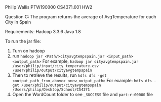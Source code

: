 Philip Wallis
PTW190000
CS4371.001 HW2

Question C:
The program returns the average of AvgTemperature for each City in Spain

Requirements:
Hadoop 3.3.6
Java 1.8

To run the jar file:

1. Turn on hadoop
2. run `hadoop jar <Path/>cityavgtempspain.jar <input_path> <output_path>`
   For example, `hadoop jar cityavgtempspain.jar /user/philip/input/city_temperature.csv /user/philip/output/cityavgtempspain`
3. Then to retrieve the results, run `hdfs dfs -get <output_path_from_above> <new_output_path>`
   For example: `hdfs dfs -get /user/philip/output/cityavgtempspain /Users/philip/Desktop/School/CS4371`
4. Open the WordCount folder to see `_SUCCESS` file and `part-r-00000` file
